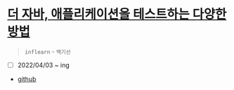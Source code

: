 # [더 자바, 애플리케이션을 테스트하는 다양한 방법](https://www.inflearn.com/course/the-java-application-test/dashboard)

> `inflearn` - `백기선`

- [ ] 2022/04/03 ~ ing

- [github](https://github.com/keesun/inflearn-the-java-test)
